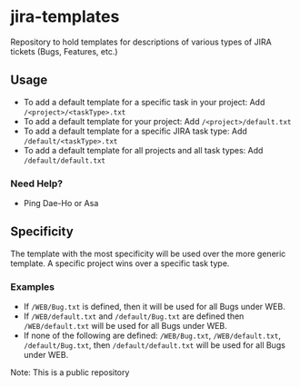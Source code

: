 # jira-templates
Repository to hold templates for descriptions of various types of JIRA tickets (Bugs, Features, etc.)

## Usage
- To add a default template for a specific task in your project: Add `/<project>/<taskType>.txt`
- To add a default template for your project: Add `/<project>/default.txt`
- To add a default template for a specific JIRA task type: Add `/default/<taskType>.txt`
- To add a default template for all projects and all task types: Add `/default/default.txt`

### Need Help?
- Ping Dae-Ho or Asa

## Specificity
The template with the most specificity will be used over the more generic template. A specific project wins over a specific task type.

### Examples
- If `/WEB/Bug.txt` is defined, then it will be used for all Bugs under WEB.
- If `/WEB/default.txt` and `/default/Bug.txt` are defined then `/WEB/default.txt` will be used for all Bugs under WEB.
- If none of the following are defined: `/WEB/Bug.txt`, `/WEB/default.txt`, `/default/Bug.txt`, then `/default/default.txt` will be used for all Bugs under WEB.

Note: This is a public repository
